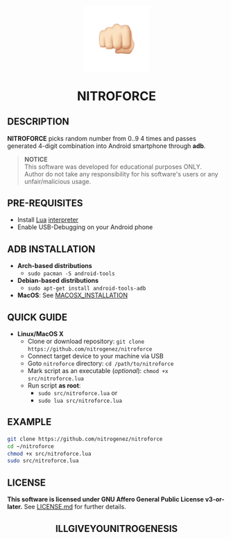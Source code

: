 <h2 align=center>
  <img align=center src=icon.webp width=30% alt=Icon></img>
</h2>

<h1 align=center><b>NITROFORCE</b></h1>


## **DESCRIPTION**
**NITROFORCE** picks random number from 0..9 4 times and passes generated 4-digit combination into Android smartphone through **adb**.

> **NOTICE**  
> This software was developed for educational purposes ONLY.  
Author do not take any responsibility for his software's users or any unfair/malicious usage.


## **PRE-REQUISITES**
  + Install [Lua](http://www.lua.org/) [interpreter](http://www.lua.org/download.html)
  + Enable USB-Debugging on your Android phone


## **ADB INSTALLATION**
  + **Arch-based distributions**
    - `sudo pacman -S android-tools`
  + **Debian-based distributions**
    - `sudo apt-get install android-tools-adb`
  + **MacOS**: See [MACOSX_INSTALLATION](MACOSX_INSTALLATION.md)


## **QUICK GUIDE**
+ **Linux/MacOS X**
  - Clone or download repository: `git clone https://github.com/nitrogenez/nitroforce`
  - Connect target device to your machine via USB
  - Goto `nitroforce` directory: `cd /path/to/nitroforce`
  - Mark script as an executable (*optional*): `chmod +x src/nitroforce.lua`
  - Run script **as root**:
    + `sudo src/nitroforce.lua` or
    + `sudo lua src/nitroforce.lua`


## **EXAMPLE**
```bash
git clone https://github.com/nitrogenez/nitroforce
cd ~/nitroforce
chmod +x src/nitroforce.lua
sudo src/nitroforce.lua
```

## **LICENSE**
**This software is licensed under GNU Affero General Public License v3-or-later.**
See [LICENSE.md](LICENSE.md) for further details.


<h2 align=center>ILLGIVEYOUNITROGENESIS</h2>